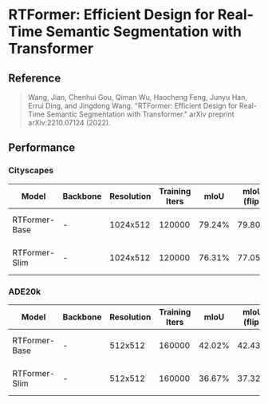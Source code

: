 # RTFormer: Efficient Design for Real-Time Semantic Segmentation with Transformer

## Reference

> Wang, Jian, Chenhui Gou, Qiman Wu, Haocheng Feng, Junyu Han, Errui Ding, and Jingdong Wang. "RTFormer: Efficient Design for Real-Time Semantic Segmentation with Transformer." arXiv preprint arXiv:2210.07124 (2022).

## Performance

### Cityscapes

| Model | Backbone | Resolution | Training Iters | mIoU | mIoU (flip) | mIoU (ms+flip) | Links |
|-|-|-|-|-|-|-|-|
|RTFormer-Base|-|1024x512|120000|79.24%|79.80%|80.48%|[model](https://paddleseg.bj.bcebos.com/dygraph/cityscapes/rtformer_base_cityscapes_1024x512_120k/model.pdparams) \| [log]() \| [vdl]()|
|RTFormer-Slim|-|1024x512|120000|76.31%|77.05%|77.91%|[model](https://paddleseg.bj.bcebos.com/dygraph/cityscapes/rtformer_slim_cityscapes_1024x512_120k/model.pdparams) \| [log]() \| [vdl]()|


### ADE20k

| Model | Backbone | Resolution | Training Iters | mIoU | mIoU (flip) | mIoU (ms+flip) | Links |
|-|-|-|-|-|-|-|-|
|RTFormer-Base|-|512x512|160000|42.02%|42.43%|42.97%|[model](https://paddleseg.bj.bcebos.com/dygraph/ade20k/rtformer_base_ade20k_512x512_160k/model.pdparams) \| [log]() \| [vdl]()|
|RTFormer-Slim|-|512x512|160000|36.67%|37.32%|37.58%|[model](https://paddleseg.bj.bcebos.com/dygraph/ade20k/rtformer_slim_ade20k_512x512_160k/model.pdparams) \| [log]() \| [vdl]()|
